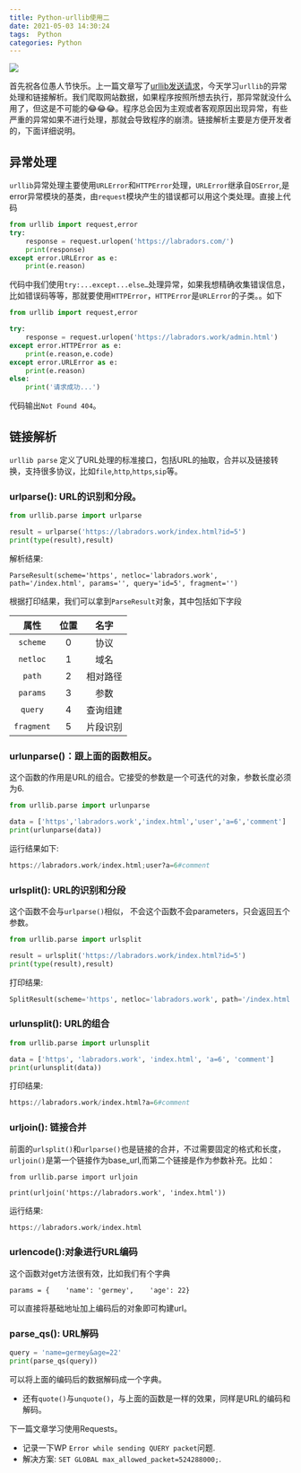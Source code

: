 ```yaml
---
title: Python-urllib使用二
date: 2021-05-03 14:30:24
tags:  Python
categories: Python
---
```


![](https://ws1.sinaimg.cn/large/c0bee4a0gy1fpxgsgfc0qj20u60fwdgn.jpg)

首先祝各位愚人节快乐。上一篇文章写了[urllib发送请求](http://mp.weixin.qq.com/s/bQ_F2sf482WJu01v8LdjXg)，今天学习`urllib`的异常处理和链接解析。我们爬取网站数据，如果程序按照所想去执行，那异常就没什么用了，但这是不可能的😂😂😂。程序总会因为主观或者客观原因出现异常，有些严重的异常如果不进行处理，那就会导致程序的崩溃。链接解析主要是方便开发者的，下面详细说明。

<!--more-->

## 异常处理

`urllib`异常处理主要使用`URLError`和`HTTPError`处理，`URLError`继承自`OSError`,是error异常模块的基类，由`request`模块产生的错误都可以用这个类处理。直接上代码

```python
from urllib import request,error
try:
    response = request.urlopen('https://labradors.com/')
    print(response)
except error.URLError as e:
    print(e.reason)
```

代码中我们使用`try:...except...else…`处理异常，如果我想精确收集错误信息，比如错误码等等，那就要使用`HTTPError`，`HTTPError`是`URLError`的子类。。如下

```python
from urllib import request,error

try:
    response = request.urlopen('https://labradors.work/admin.html')
except error.HTTPError as e:
    print(e.reason,e.code)
except error.URLError as e:
    print(e.reason)
else:
    print('请求成功...')
```

代码输出`Not Found 404`。

## 链接解析

`urllib parse` 定义了URL处理的标准接口，包括URL的抽取，合并以及链接转换，支持很多协议，比如`file`,`http`,`https`,`sip`等。

### urlparse(): URL的识别和分段。

```python
from urllib.parse import urlparse

result = urlparse('https://labradors.work/index.html?id=5')
print(type(result),result)
```

解析结果:

```shell
ParseResult(scheme='https', netloc='labradors.work', path='/index.html', params='', query='id=5', fragment='')
```

 根据打印结果，我们可以拿到`ParseResult`对象，其中包括如下字段

|    属性    | 位置 |   名字   |
| :--------: | :--: | :------: |
|  `scheme`  |  0   |   协议   |
|  `netloc`  |  1   |   域名   |
|   `path`   |  2   | 相对路径 |
|  `params`  |  3   |   参数   |
|  `query`   |  4   | 查询组建 |
| `fragment` |  5   | 片段识别 |

### urlunparse()：跟上面的函数相反。

这个函数的作用是URL的组合。它接受的参数是一个可迭代的对象，参数长度必须为6.

```python
from urllib.parse import urlunparse

data = ['https','labradors.work','index.html','user','a=6','comment']
print(urlunparse(data))
```

运行结果如下:

```python
https://labradors.work/index.html;user?a=6#comment
```

### urlsplit(): URL的识别和分段

这个函数不会与`urlparse()`相似， 不会这个函数不会parameters，只会返回五个参数。

```python
from urllib.parse import urlsplit

result = urlsplit('https://labradors.work/index.html?id=5')
print(type(result),result)
```

打印结果:

```python
SplitResult(scheme='https', netloc='labradors.work', path='/index.html', query='id=5', fragment='')
```

### urlunsplit(): URL的组合

```python
from urllib.parse import urlunsplit

data = ['https', 'labradors.work', 'index.html', 'a=6', 'comment']
print(urlunsplit(data))
```

打印结果:

```python
https://labradors.work/index.html?a=6#comment
```

### urljoin(): 链接合并

前面的`urlsplit()`和`urlparse()`也是链接的合并，不过需要固定的格式和长度，`urljoin()`是第一个链接作为base_url,而第二个链接是作为参数补充。比如：

```
from urllib.parse import urljoin

print(urljoin('https://labradors.work', 'index.html'))
```

运行结果:

```python
https://labradors.work/index.html
```

### urlencode():对象进行URL编码

这个函数对get方法很有效，比如我们有个字典

`params = {    'name': 'germey',    'age': 22}`

可以直接将基础地址加上编码后的对象即可构建url。

### parse_qs(): URL解码

```python
query = 'name=germey&age=22'
print(parse_qs(query))
```

可以将上面的编码后的数据解码成一个字典。

- 还有`quote()`与`unquote()`，与上面的函数是一样的效果，同样是URL的编码和解码。

下一篇文章学习使用Requests。

- 记录一下WP `Error while sending QUERY packet`问题.
- 解决方案: `SET GLOBAL max_allowed_packet=524288000;`.